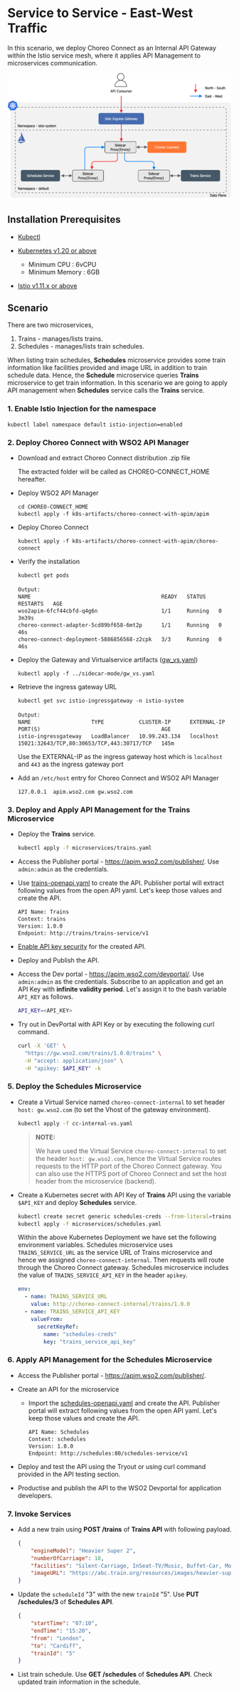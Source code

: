 # Service to Service - East-West Traffic

In this scenario, we deploy Choreo Connect as an Internal API Gateway within the Istio service mesh, where it applies API Management to microservices communication.

![east-west-traffic](east-west-traffic.png)

## Installation Prerequisites

- [Kubectl](https://kubernetes.io/docs/tasks/tools/install-kubectl/)

- [Kubernetes v1.20 or above](https://Kubernetes.io/docs/setup/) <br>

    - Minimum CPU : 6vCPU
    - Minimum Memory : 6GB

- [Istio v1.11.x or above](https://istio.io/docs/setup/platform-setup/)

## Scenario

There are two microservices,

1. Trains - manages/lists trains.
2. Schedules - manages/lists train schedules.

When listing train schedules, **Schedules** microservice provides some train information like facilities provided and image URL in addition to train schedule data. Hence, the **Schedule** microservice queries **Trains** microservice to get train information. In this scenario we are going to apply API management when **Schedules** service calls the **Trains** service.

### 1. Enable Istio Injection for the namespace

```
kubectl label namespace default istio-injection=enabled
```

### 2. Deploy Choreo Connect with WSO2 API Manager

- Download and extract Choreo Connect distribution .zip file

  The extracted folder will be called as CHOREO-CONNECT_HOME hereafter.

- Deploy WSO2 API Manager

    ```
    cd CHOREO-CONNECT_HOME
    kubectl apply -f k8s-artifacts/choreo-connect-with-apim/apim
    ```

- Deploy Choreo Connect 

    ```
    kubectl apply -f k8s-artifacts/choreo-connect-with-apim/choreo-connect
    ```

- Verify the installation

    ```
    kubectl get pods

    Output:
    NAME                                         READY   STATUS    RESTARTS   AGE
    wso2apim-6fcf44cbfd-q4g6n                    1/1     Running   0          3m39s
    choreo-connect-adapter-5cd89bf658-6mt2p      1/1     Running   0          46s
    choreo-connect-deployment-5886856568-z2cpk   3/3     Running   0          46s
    ```

- Deploy the Gateway and Virtualservice artifacts ([gw_vs.yaml](../sidecar-mode/gw_vs.yaml))

    ```
    kubectl apply -f ../sidecar-mode/gw_vs.yaml
    ```

- Retrieve the ingress gateway URL

    ```
    kubectl get svc istio-ingressgateway -n istio-system
  
    Output:
    NAME                   TYPE           CLUSTER-IP      EXTERNAL-IP   PORT(S)                                      AGE
    istio-ingressgateway   LoadBalancer   10.99.243.134   localhost     15021:32643/TCP,80:30653/TCP,443:30717/TCP   145m
    ```

  Use the EXTERNAL-IP as the ingress gateway host which is `localhost` and `443` as the ingress gateway port
  

- Add an `/etc/host` entry for Choreo Connect and WSO2 API Manager

    ```
    127.0.0.1  apim.wso2.com gw.wso2.com
    ```

### 3. Deploy and Apply API Management for the Trains Microservice

- Deploy the **Trains** service.
  ```sh
  kubectl apply -f microservices/trains.yaml
  ```

- Access the Publisher portal - https://apim.wso2.com/publisher/. Use `admin:admin` as the credentials.

- Use [trains-openapi.yaml](trains-openapi.yaml) to create the API. Publisher portal will extract following values from the open API yaml. Let's keep those values and create the API.
  ```
  API Name: Trains
  Context: trains
  Version: 1.0.0
  Endpoint: http://trains/trains-service/v1
  ```

- [Enable API key security](https://apim.docs.wso2.com/en/4.1.0/design/api-security/api-authentication/secure-apis-using-api-keys/#using-api-keys-to-secure-an-api) for the created API.

- Deploy and Publish the API.

- Access the Dev portal - https://apim.wso2.com/devportal/. Use `admin:admin` as the credentials. Subscribe to an application and get an API Key with **infinite validity period**. Let's assign it to the bash variable `API_KEY` as follows.
  ```sh
  API_KEY=<API_KEY>
  ```

- Try out in DevPortal with API Key or by executing the following curl command.
  ```sh
  curl -X 'GET' \
    "https://gw.wso2.com/trains/1.0.0/trains" \
    -H "accept: application/json" \
    -H "apikey: $API_KEY" -k
  ```

### 5. Deploy the Schedules Microservice

- Create a Virtual Service named `choreo-connect-internal` to set header `host: gw.wso2.com` (to set the Vhost of the gateway environment).
  ```sh
  kubectl apply -f cc-internal-vs.yaml
  ```

  > **NOTE:**
  >
  > We have used the Virtual Service `choreo-connect-internal` to set the header `host: gw.wso2.com`, hence the Virtual Service routes requests to the HTTP port of the Choreo Connect gateway. You can also use the HTTPS port of Choreo Connect and set the host header from the microservice (backend).

- Create a Kubernetes secret with API Key of **Trains** API using the variable `$API_KEY` and deploy **Schedules** service.
  ```sh
  kubectl create secret generic schedules-creds --from-literal=trains_service_api_key=$API_KEY
  kubectl apply -f microservices/schedules.yaml
  ```

  Within the above Kubernetes Deployment we have set the following environment variables. Schedules microservice uses `TRAINS_SERVICE_URL` as the service URL of Trains microservice and hence we assigned `choreo-connect-internal`. Then requests will route through the Choreo Connect gateway. Schedules microservice includes the value of `TRAINS_SERVICE_API_KEY` in the header `apikey`.

  ```yaml
  env:
    - name: TRAINS_SERVICE_URL
      value: http://choreo-connect-internal/trains/1.0.0
    - name: TRAINS_SERVICE_API_KEY
      valueFrom:
        secretKeyRef:
          name: "schedules-creds"
          key: "trains_service_api_key"
  ```

### 6. Apply API Management for the Schedules Microservice

- Access the Publisher portal - https://apim.wso2.com/publisher/.

- Create an API for the microservice

  - Import the [schedules-openapi.yaml](schedules-openapi.yaml) and create the API. Publisher portal will extract following values from the open API yaml. Let's keep those values and create the API.
    ```
    API Name: Schedules
    Context: schedules
    Version: 1.0.0
    Endpoint: http://schedules:80/schedules-service/v1
    ```
  
- Deploy and test the API using the Tryout or using curl command provided in the API testing section.

- Productise and publish the API to the WSO2 Devportal for application developers.

### 7. Invoke Services

- Add a new train using **POST /trains** of **Trains API** with following payload.
  ```json
  {
      "engineModel": "Heavier Super 2",
      "numberOfCarriage": 18,
      "facilities": "Silent-Carriage, InSeat-TV/Music, Buffet-Car, Mobile-Bar, WiFi",
      "imageURL": "https://abc.train.org/resources/images/heavier-super2-12234.png"
  }
  ```

- Update the `scheduleId` "3" with the new `trainId` "5". Use **PUT /schedules/3** of **Schedules API**.
  ```json
  {
      "startTime": "07:10",
      "endTime": "15:20",
      "from": "London",
      "to": "Cardiff",
      "trainId": "5"
  }
  ```

- List train schedule. Use **GET /schedules** of **Schedules API**. Check updated train information in the schedule.
